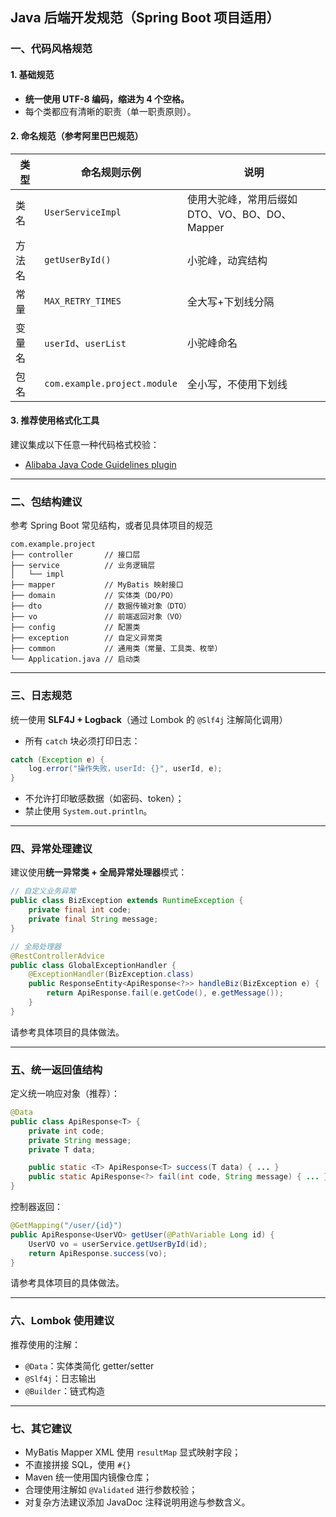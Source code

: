 ## Java 后端开发规范（Spring Boot 项目适用）

### 一、代码风格规范

#### 1. 基础规范

* **统一使用 UTF-8 编码，缩进为 4 个空格。**
* 每个类都应有清晰的职责（单一职责原则）。

#### 2. 命名规范（参考阿里巴巴规范）

| 类型  | 命名规则示例                       | 说明                              |
| --- | ---------------------------- | ------------------------------- |
| 类名  | `UserServiceImpl`            | 使用大驼峰，常用后缀如 DTO、VO、BO、DO、Mapper |
| 方法名 | `getUserById()`              | 小驼峰，动宾结构                        |
| 常量  | `MAX_RETRY_TIMES`            | 全大写+下划线分隔                       |
| 变量名 | `userId`、`userList`          | 小驼峰命名                           |
| 包名  | `com.example.project.module` | 全小写，不使用下划线                      |

#### 3. 推荐使用格式化工具

建议集成以下任意一种代码格式校验：

* [Alibaba Java Code Guidelines plugin](https://plugins.jetbrains.com/plugin/10046-alibaba-java-coding-guidelines)

---

### 二、包结构建议

参考 Spring Boot 常见结构，或者见具体项目的规范

```
com.example.project
├── controller       // 接口层
├── service          // 业务逻辑层
│   └── impl
├── mapper           // MyBatis 映射接口
├── domain           // 实体类（DO/PO）
├── dto              // 数据传输对象（DTO）
├── vo               // 前端返回对象（VO）
├── config           // 配置类
├── exception        // 自定义异常类
├── common           // 通用类（常量、工具类、枚举）
└── Application.java // 启动类
```

---

### 三、日志规范

统一使用 **SLF4J + Logback**（通过 Lombok 的 `@Slf4j` 注解简化调用）

* 所有 `catch` 块必须打印日志：

```java
catch (Exception e) {
    log.error("操作失败，userId: {}", userId, e);
}
```

* 不允许打印敏感数据（如密码、token）；
* 禁止使用 `System.out.println`。

---

### 四、异常处理建议

建议使用**统一异常类 + 全局异常处理器**模式：

```java
// 自定义业务异常
public class BizException extends RuntimeException {
    private final int code;
    private final String message;
}

// 全局处理器
@RestControllerAdvice
public class GlobalExceptionHandler {
    @ExceptionHandler(BizException.class)
    public ResponseEntity<ApiResponse<?>> handleBiz(BizException e) {
        return ApiResponse.fail(e.getCode(), e.getMessage());
    }
}
```

请参考具体项目的具体做法。

---

### 五、统一返回值结构

定义统一响应对象（推荐）：

```java
@Data
public class ApiResponse<T> {
    private int code;
    private String message;
    private T data;

    public static <T> ApiResponse<T> success(T data) { ... }
    public static ApiResponse<?> fail(int code, String message) { ... }
}
```

控制器返回：

```java
@GetMapping("/user/{id}")
public ApiResponse<UserVO> getUser(@PathVariable Long id) {
    UserVO vo = userService.getUserById(id);
    return ApiResponse.success(vo);
}
```

请参考具体项目的具体做法。

---

### 六、Lombok 使用建议

推荐使用的注解：

* `@Data`：实体类简化 getter/setter
* `@Slf4j`：日志输出
* `@Builder`：链式构造

---

### 七、其它建议

* MyBatis Mapper XML 使用 `resultMap` 显式映射字段；
* 不直接拼接 SQL，使用 `#{}`
* Maven 统一使用国内镜像仓库；
* 合理使用注解如 `@Validated` 进行参数校验；
* 对复杂方法建议添加 JavaDoc 注释说明用途与参数含义。